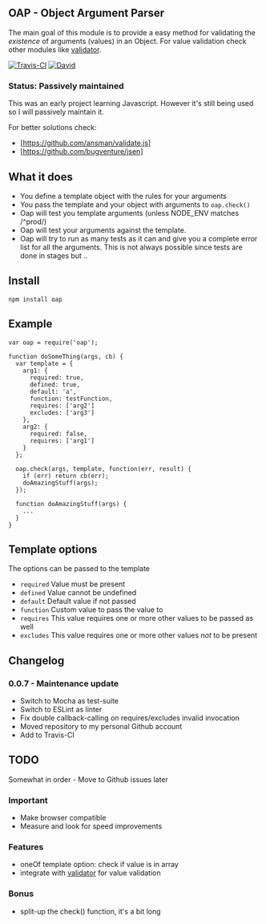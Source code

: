 ## OAP - Object Argument Parser

The main goal of this module is to provide a easy method for validating the *existence* of arguments (values) in an Object. For value validation check other modules like [validator](https://www.npmjs.com/package/validator "Validator").

[![Travis-CI](https://travis-ci.org/whyhankee/oap.svg)](https://travis-ci.org/whyhankee/oap)
[![David](https://david-dm.org/whyhankee/oap.svg)](https://david-dm.org)


### Status: Passively maintained

This was an early project learning Javascript. However it's still being used so I will passively maintain it.

For better solutions check:
* [https://github.com/ansman/validate.js]
* [https://github.com/bugventure/jsen]

## What it does

* You define a template object with the rules for your arguments
* You pass the template and your object with arguments to `oap.check()`
* Oap will test you template arguments (unless NODE_ENV matches /^prod/)
* Oap will test your arguments against the template.
* Oap will try to run as many tests as it can and give you a complete error list for all the arguments. This is not always possible since tests are done in stages but ..


## Install

    npm install oap


## Example

    var oap = require('oap');

    function doSomeThing(args, cb) {
      var template = {
        arg1: {
          required: true,
          defined: true,
          default: 'a',
          function: testFunction,
          requires: ['arg2']
          excludes: ['arg3']
        },
        arg2: {
          required: false,
          requires: ['arg1']
        }
      };

      oap.check(args, template, function(err, result) {
        if (err) return cb(err);
        doAmazingStuff(args);
      });

      function doAmazingStuff(args) {
        ...
      }
    }


## Template options

The options can be passed to the template

* `required` Value must be present
* `defined` Value cannot be undefined
* `default` Default value if not passed
* `function` Custom value to pass the value to
* `requires` This value requires one or more other values to be passed as well
* `excludes` This value requires one or more other values *not* to be present


## Changelog

### 0.0.7 - Maintenance update
* Switch to Mocha as test-suite
* Switch to ESLint as linter
* Fix double callback-calling on requires/excludes invalid invocation
* Moved repository to my personal Github account
* Add to Travis-CI


## TODO

Somewhat in order - Move to Github issues later

### Important
* Make browser compatible
* Measure and look for speed improvements

### Features
* oneOf template option: check if value is in array
* integrate with [validator](https://www.npmjs.com/package/validator "Validator") for value validation

### Bonus
* split-up the check() function, it's a bit long
